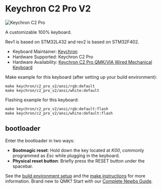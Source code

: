 # Keychron C2 Pro V2

![Keychron C2 Pro](https://i.imgur.com/BQE1tFO.jpg)

A customizable 100% keyboard.

Rev1 is based on STM32L432 and rev2 is based on STM32F402.

* Keyboard Maintainer: [Keychron](https://github.com/keychron)
* Hardware Supported: Keychron C2 Pro
* Hardware Availability: [Keychron C2 Pro QMK/VIA Wired Mechanical Keyboard](https://www.keychron.com/products/keychron-c2-pro-qmk-via-wired-mechanical-keyboard)

Make example for this keyboard (after setting up your build environment):

    make keychron/c2_pro_v2/ansi/rgb:default
    make keychron/c2_pro_v2/ansi/white:default

Flashing example for this keyboard:

    make keychron/c2_pro_v2/ansi/rgb:default:flash
    make keychron/c2_pro_v2/ansi/white:default:flash

## bootloader

Enter the bootloader in two ways:

* **Bootmagic reset**: Hold down the key located at *K00*, commonly programmed as *Esc* while plugging in the keyboard.
* **Physical reset button**: Briefly press the RESET button under the spacebar.

See the [build environment setup](https://docs.qmk.fm/#/getting_started_build_tools) and the [make instructions](https://docs.qmk.fm/#/getting_started_make_guide) for more information. Brand new to QMK? Start with our [Complete Newbs Guide](https://docs.qmk.fm/#/newbs).
